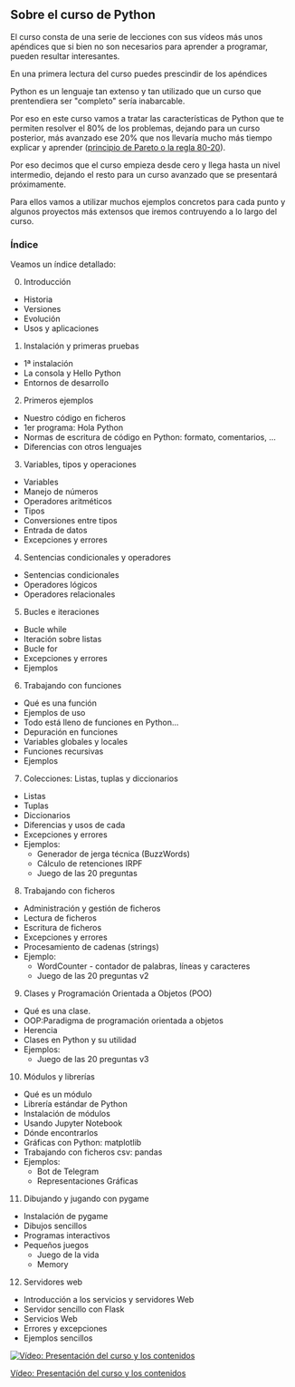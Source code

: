 ## Sobre el curso de Python
El curso consta de una serie de lecciones con sus vídeos más unos apéndices que si bien no son necesarios para aprender a programar, pueden resultar interesantes.

En una primera lectura del curso puedes prescindir de los apéndices

Python es un lenguaje tan extenso y tan utilizado que un curso que prentendiera ser "completo" sería inabarcable.

Por eso en este curso vamos a tratar las características de Python que te permiten resolver el 80% de los problemas, dejando para un curso posterior, más avanzado ese 20% que nos llevaría mucho más tiempo explicar y aprender ([principio de Pareto o la regla 80-20](https://es.wikipedia.org/wiki/Principio_de_Pareto)).

Por eso decimos que el curso empieza desde cero y llega hasta un nivel intermedio, dejando el resto para un curso avanzado que se presentará próximamente.

Para ellos vamos a utilizar muchos ejemplos concretos para cada punto y algunos proyectos más extensos que iremos contruyendo a lo largo del curso.

### Índice

Veamos un índice detallado:

0. Introducción
* Historia 
* Versiones 
* Evolución
* Usos y aplicaciones

1. Instalación y primeras pruebas
* 1ª instalación 
* La consola y Hello Python
* Entornos de desarrollo

2. Primeros ejemplos
* Nuestro código en ficheros
* 1er programa: Hola Python
* Normas de escritura de código en Python: formato, comentarios, ...
* Diferencias con otros lenguajes

3. Variables, tipos y operaciones 
* Variables
* Manejo de números
* Operadores aritméticos
* Tipos
* Conversiones entre tipos
* Entrada de datos
* Excepciones y errores

4. Sentencias condicionales y operadores
* Sentencias condicionales
* Operadores lógicos
* Operadores relacionales


5. Bucles e iteraciones 
* Bucle while
* Iteración sobre listas
* Bucle for
* Excepciones y errores
* Ejemplos

6. Trabajando con funciones
* Qué es una función
* Ejemplos de uso
* Todo está lleno de funciones en Python...
* Depuración en funciones
* Variables globales y locales
* Funciones recursivas
* Ejemplos

7. Colecciones: Listas, tuplas y diccionarios
* Listas
* Tuplas
* Diccionarios
* Diferencias y usos de cada
* Excepciones y errores
* Ejemplos: 
    * Generador de jerga técnica (BuzzWords)
    * Cálculo de retenciones IRPF
    * Juego de las 20 preguntas

8. Trabajando con ficheros
* Administración y gestión de ficheros
* Lectura de ficheros
* Escritura de ficheros
* Excepciones y errores
* Procesamiento de cadenas (strings)
* Ejemplo: 
    * WordCounter - contador de palabras, líneas y caracteres
    * Juego de las 20 preguntas v2

9. Clases y Programación Orientada a Objetos (POO)
* Qué es una clase. 
* OOP:Paradigma de programación orientada a objetos
* Herencia
* Clases en Python y su utilidad
* Ejemplos:
    * Juego de las 20 preguntas v3

10. Módulos y librerías
* Qué es un módulo
* Librería estándar de Python
* Instalación de módulos
* Usando Jupyter Notebook
* Dónde encontrarlos
* Gráficas con Python: matplotlib
* Trabajando con ficheros csv: pandas
* Ejemplos: 
    * Bot de Telegram
    * Representaciones Gráficas

11. Dibujando y jugando con pygame
* Instalación de pygame
* Dibujos sencillos
* Programas interactivos
* Pequeños juegos
    * Juego de la vida
    * Memory

12. Servidores web 
* Introducción a los servicios y servidores Web
* Servidor sencillo con Flask
* Servicios Web
* Errores y excepciones
* Ejemplos sencillos

[![Vídeo: Presentación del curso y los contenidos](https://img.youtube.com/vi/ydAFDelnYK0/0.jpg)](https://youtu.be/ydAFDelnYK0)


[Vídeo: Presentación del curso y los contenidos](https://youtu.be/ydAFDelnYK0)

